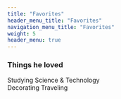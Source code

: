 ```yaml
---
title: "Favorites"
header_menu_title: "Favorites"
navigation_menu_title: "Favorites"
weight: 5
header_menu: true
---
```


### Things he loved
Studying Science & Technology  
Decorating
Traveling